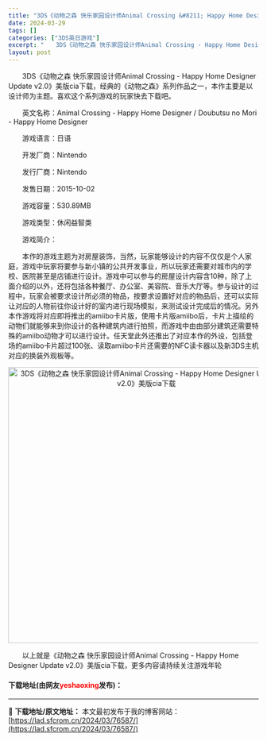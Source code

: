 ```yaml
---
title: "3DS《动物之森 快乐家园设计师Animal Crossing &#8211; Happy Home Designer Update v2.0》美版cia下载"
date: 2024-03-29
tags: []
categories: ["3DS英日游戏"]
excerpt: "　　3DS《动物之森 快乐家园设计师Animal Crossing - Happy Home Designer Update v2.0》美版cia下载，经典的《动物之森》系列作品之一，本作主要是以设计师为主题。喜欢这个系列游戏的玩家快去下载吧。 　　英文名称：Animal Crossing - Ha&hellip;"
layout: post
---
```


 <p>　　3DS《动物之森 快乐家园设计师Animal Crossing - Happy Home Designer Update v2.0》美版cia下载，经典的《动物之森》系列作品之一，本作主要是以设计师为主题。喜欢这个系列游戏的玩家快去下载吧。</p> <p>　　英文名称：Animal Crossing - Happy Home Designer / Doubutsu no Mori - Happy Home Designer</p> <p>　　游戏语言：日语</p> <p>　　开发厂商：Nintendo</p> <p>　　发行厂商：Nintendo</p> <p>　　发售日期：2015-10-02</p> <p>　　游戏容量：530.89MB</p> <p>　　游戏类型：休闲益智类</p> <p>　　游戏简介：</p> <p>　　本作的游戏主题为对房屋装饰，当然，玩家能够设计的内容不仅仅是个人家庭，游戏中玩家将要参与新小镇的公共开发事业，所以玩家还需要对城市内的学校、医院甚至是店铺进行设计。游戏中可以参与的房屋设计内容含10种，除了上面介绍的以外，还将包括各种餐厅、办公室、美容院、音乐大厅等。参与设计的过程中，玩家会被要求设计所必须的物品，按要求设置好对应的物品后，还可以实际让对应的人物前往你设计好的室内进行现场模拟，来测试设计完成后的情况。另外本作游戏将对应即将推出的amiibo卡片版，使用卡片版amiibo后，卡片上描绘的动物们就能够来到你设计的各种建筑内进行拍照，而游戏中由由部分建筑还需要特殊的amiibo动物才可以进行设计。任天堂此外还推出了对应本作的外设，包括登场的amiibo卡片超过100张、读取amiibo卡片还需要的NFC读卡器以及新3DS主机对应的换装外观板等。</p> <p align="center"><img align="" border="0" src="https://lad.sfcrom.cn/wp-content/uploads/2024/03/20240329_660634d3b7276.jpg" width="556" alt="3DS《动物之森 快乐家园设计师Animal Crossing - Happy Home Designer Update v2.0》美版cia下载" /></p> <p>　　以上就是《动物之森 快乐家园设计师Animal Crossing - Happy Home Designer Update v2.0》美版cia下载，更多内容请持续关注游戏年轮</p> <p><h4>下载地址(由网友<font color="red">yeshaoxing</font>发布)：</h4></p> 

---
📖 **下载地址/原文地址：** 本文最初发布于我的博客网站：[https://lad.sfcrom.cn/2024/03/76587/](https://lad.sfcrom.cn/2024/03/76587/)

